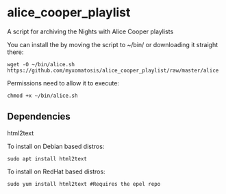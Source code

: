 # alice_cooper_playlist
A script for archiving the Nights with Alice Cooper playlists


You can install the by moving the script to ~/bin/ or downloading it straight there:
```
wget -O ~/bin/alice.sh https://github.com/myxomatosis/alice_cooper_playlist/raw/master/alice
```
Permissions need to allow it to execute:
```
chmod +x ~/bin/alice.sh
```
## Dependencies
html2text

To install on Debian based distros:
```
sudo apt install html2text
```
To install on RedHat based distros:
```
sudo yum install html2text #Requires the epel repo
```
